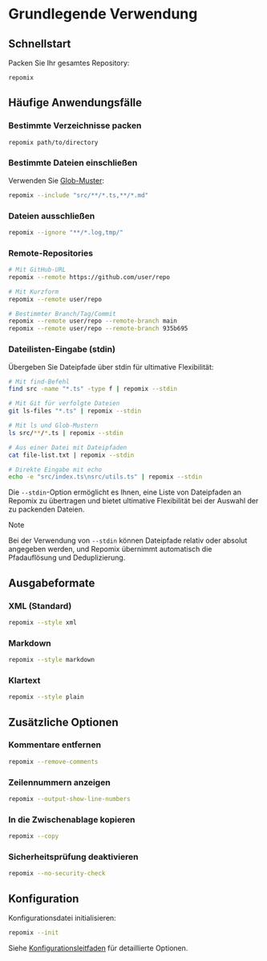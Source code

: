 # Grundlegende Verwendung

## Schnellstart

Packen Sie Ihr gesamtes Repository:
```bash
repomix
```

## Häufige Anwendungsfälle

### Bestimmte Verzeichnisse packen
```bash
repomix path/to/directory
```

### Bestimmte Dateien einschließen
Verwenden Sie [Glob-Muster](https://github.com/mrmlnc/fast-glob?tab=readme-ov-file#pattern-syntax):
```bash
repomix --include "src/**/*.ts,**/*.md"
```

### Dateien ausschließen
```bash
repomix --ignore "**/*.log,tmp/"
```

### Remote-Repositories
```bash
# Mit GitHub-URL
repomix --remote https://github.com/user/repo

# Mit Kurzform
repomix --remote user/repo

# Bestimmter Branch/Tag/Commit
repomix --remote user/repo --remote-branch main
repomix --remote user/repo --remote-branch 935b695
```

### Dateilisten-Eingabe (stdin)

Übergeben Sie Dateipfade über stdin für ultimative Flexibilität:

```bash
# Mit find-Befehl
find src -name "*.ts" -type f | repomix --stdin

# Mit Git für verfolgte Dateien
git ls-files "*.ts" | repomix --stdin

# Mit ls und Glob-Mustern
ls src/**/*.ts | repomix --stdin

# Aus einer Datei mit Dateipfaden
cat file-list.txt | repomix --stdin

# Direkte Eingabe mit echo
echo -e "src/index.ts\nsrc/utils.ts" | repomix --stdin
```

Die `--stdin`-Option ermöglicht es Ihnen, eine Liste von Dateipfaden an Repomix zu übertragen und bietet ultimative Flexibilität bei der Auswahl der zu packenden Dateien.

> [!NOTE]
> Bei der Verwendung von `--stdin` können Dateipfade relativ oder absolut angegeben werden, und Repomix übernimmt automatisch die Pfadauflösung und Deduplizierung.

## Ausgabeformate

### XML (Standard)
```bash
repomix --style xml
```

### Markdown
```bash
repomix --style markdown
```

### Klartext
```bash
repomix --style plain
```

## Zusätzliche Optionen

### Kommentare entfernen
```bash
repomix --remove-comments
```

### Zeilennummern anzeigen
```bash
repomix --output-show-line-numbers
```

### In die Zwischenablage kopieren
```bash
repomix --copy
```

### Sicherheitsprüfung deaktivieren
```bash
repomix --no-security-check
```

## Konfiguration

Konfigurationsdatei initialisieren:
```bash
repomix --init
```

Siehe [Konfigurationsleitfaden](/de/guide/configuration) für detaillierte Optionen. 
